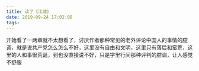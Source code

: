 ```yaml
---
title: 读了《江城》
date: 2019-09-24 17:02:08
tags:
---
```


开始看了一两章就不太想看了，讨厌作者那种常见的老外评论中国人的事情的腔调，就是说共产党怎么怎么不好，这里没有自由和文明，这里只有落后和蛮荒，这里的人和事很荒诞，到也没直接说不好，只是字里行间那种评判的腔调，让人感觉不舒服